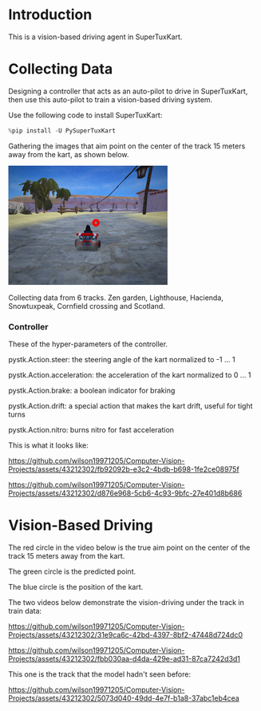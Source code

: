 # Introduction
This is a vision-based driving agent in SuperTuxKart.

# Collecting Data
Designing a controller that acts as an auto-pilot to drive in SuperTuxKart, then use this auto-pilot to train a vision-based driving system.

Use the following code to install SuperTuxKart:
```python
%pip install -U PySuperTuxKart
```

Gathering the images that aim point on the center of the track 15 meters away from the kart, as shown below.

![image](video/aim_point.png)

Collecting data from 6 tracks. 
Zen garden, Lighthouse, Hacienda, Snowtuxpeak, Cornfield crossing and Scotland.

### Controller
These of the hyper-parameters of the controller.

pystk.Action.steer: the steering angle of the kart normalized to -1 ... 1

pystk.Action.acceleration: the acceleration of the kart normalized to 0 ... 1

pystk.Action.brake: a boolean indicator for braking

pystk.Action.drift: a special action that makes the kart drift, useful for tight turns

pystk.Action.nitro: burns nitro for fast acceleration

This is what it looks like:

https://github.com/wilson19971205/Computer-Vision-Projects/assets/43212302/fb92092b-e3c2-4bdb-b698-1fe2ce08975f

https://github.com/wilson19971205/Computer-Vision-Projects/assets/43212302/d876e968-5cb6-4c93-9bfc-27e401d8b686

# Vision-Based Driving
The red circle in the video below is the true aim point on the center of the track 15 meters away from the kart.

The green circle is the predicted point.

The blue circle is the position of the kart.

The two videos below demonstrate the vision-driving under the track in train data:

https://github.com/wilson19971205/Computer-Vision-Projects/assets/43212302/31e9ca6c-42bd-4397-8bf2-47448d724dc0

https://github.com/wilson19971205/Computer-Vision-Projects/assets/43212302/fbb030aa-d4da-429e-ad31-87ca7242d3d1


This one is the track that the model hadn't seen before:

https://github.com/wilson19971205/Computer-Vision-Projects/assets/43212302/5073d040-49dd-4e7f-b1a8-37abc1eb4cea

